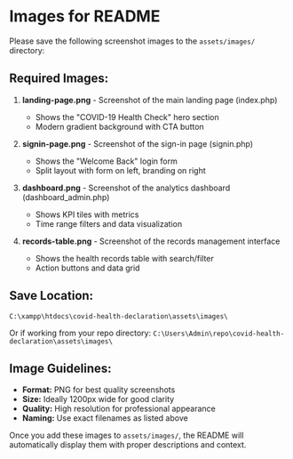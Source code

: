 # Images for README

Please save the following screenshot images to the `assets/images/` directory:

## Required Images:

1. **landing-page.png** - Screenshot of the main landing page (index.php)

   - Shows the "COVID-19 Health Check" hero section
   - Modern gradient background with CTA button

2. **signin-page.png** - Screenshot of the sign-in page (signin.php)

   - Shows the "Welcome Back" login form
   - Split layout with form on left, branding on right

3. **dashboard.png** - Screenshot of the analytics dashboard (dashboard_admin.php)

   - Shows KPI tiles with metrics
   - Time range filters and data visualization

4. **records-table.png** - Screenshot of the records management interface
   - Shows the health records table with search/filter
   - Action buttons and data grid

## Save Location:

`C:\xampp\htdocs\covid-health-declaration\assets\images\`

Or if working from your repo directory:
`C:\Users\Admin\repo\covid-health-declaration\assets\images\`

## Image Guidelines:

- **Format:** PNG for best quality screenshots
- **Size:** Ideally 1200px wide for good clarity
- **Quality:** High resolution for professional appearance
- **Naming:** Use exact filenames as listed above

Once you add these images to `assets/images/`, the README will automatically display them with proper descriptions and context.
